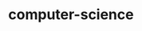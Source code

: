 ---
layout: list
title: computer-science
slug: computer-science
description: >
    각종 제품들의 리뷰를 올립니다.
menu: true
---